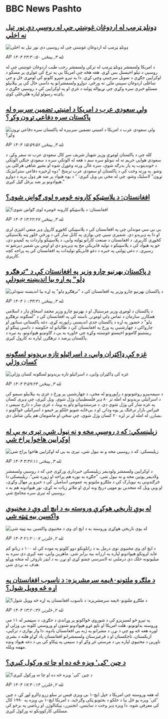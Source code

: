 # BBC News Pashto## [ډونلډ ټرمپ له اردوغان غوښتي چې له روسیې دې نور تېل نه اخلي](https://www.bbc.com/pashto/articles/c749we18zplo?at_medium=RSS&at_campaign=rss?at_campaign=githubrss)![ډونلډ ټرمپ له اردوغان غوښتي چې له روسیې دې نور تېل نه اخلي](https://ichef.bbci.co.uk/ace/ws/240/cpsprodpb/9401/live/cda7cb50-9a37-11f0-928c-71dbb8619e94.jpg)_AP ۱۴۰۴ تله ۳, پينځنۍ ۲۳:۳۰:۵۰_د امریکا ولسمشر ډونلډ ټرمپ له ترکي ولسمشر رجب طیب اردوغان غوښتي چې له روسیې د تېلو اخیستل بس کړي. هغه هڅه چې امریکا یې په ترڅ کې غواړي پر مسکو د اوکرايين جګړې د تمویل سرچینې وچې کړي.
دا په تېرو شپږو کلونو کې لومړی ځل و چې ښاغلی اردوغان سپينې ماڼۍ ته ورځي.
دواړو ولسمشرانو په داسې حال کې پر بېلابېلو مسئلو خبرې سره وکړې چې نړیواله ټولنه د غزې او په اوکرايين کې د روسیې جګړې د پای‌ته رسولو لپاره هلې‌ځلې کوي.## [ولې سعودي عرب د امریکا د امنیتي تضمین سربېره له پاکستان سره دفاعي تړون وکړ؟](https://www.bbc.com/pashto/articles/cx2n53zx02xo?at_medium=RSS&at_campaign=rss?at_campaign=githubrss)![ولې سعودي عرب د امریکا د امنیتي تضمین سربېره له پاکستان سره دفاعي تړون وکړ؟](https://ichef.bbci.co.uk/ace/ws/240/cpsprodpb/b0fe/live/0730b800-9a06-11f0-92db-77261a15b9d2.jpg)_AP ۱۴۰۴ تله ۳, پينځنۍ ۱۵:۵۹:۵۶_کله چې د پاکستان لومړي وزیر شهباز شریف سږ کال سعودي عرب ته سفر وکړ، د سعودي هوايي حریم ته له ننوتلو سره سم د هغه له الوتکې سره د سعودي جنګي الوتکې د خوندیتوب په پار بدرګه شوې، سره غالۍ ورته وغوړل شوه او بشپړ شاهي هرکلی یې وشو.
په ورته وخت کې د پاکستان او سعودي عرب ترمنځ "دوه اړخیزه دفاعي ستراتیژیک تړون" لاسلیک وشو، چې له مخې یې ویل کېږي: " د یوه هېواد پر ضد هر ډول برید د دواړو هېوادونو پر ضد یرغل ګڼل کېږي."## [افغانستان: د پلاسټیکو کارونه څومره لوی ګواښ شوی؟](https://www.bbc.com/pashto/articles/c3e70gnev84o?at_medium=RSS&at_campaign=rss?at_campaign=githubrss)![افغانستان: د پلاسټیکو کارونه څومره لوی ګواښ شوی؟](https://ichef.bbci.co.uk/ace/ws/240/cpsprodpb/b1c3/live/c0e95400-9a0b-11f0-92db-77261a15b9d2.jpg)_AP ۱۴۰۴ تله ۳, پينځنۍ ۱۳:۲۲:۲۷_بي بي سي موندلې چې په افغانستان کې د پلاسټيکي کڅوړو کارول ډېر منفي اغېزې لري او دا په ډېرېدو دي. شمېرې ښيي چې یوازې په کابل ښار کې د ورځې څلور ټنه پلاستیکي کڅوړې کارېږي.
د افغانستان د صنعت کارانو ټولنه وايي، د پلاسټیکو واردات په کمېدو دي، خو په هېواد کې د پلاسټیکو د تولید فابریکې مخ په ډېرېدو دي او اوس یې شمېر دېرشو ته رسېږي. د دغې ټولنې په خبره د دغو فابریکو تولیدات په افغانستان کې په پراخه کچه کارېږي.## [د پاکستان بهرنیو چارو وزیر په افغانستان کې د "ترهګرو ډلو" په اړه بیا اندېښنه ښودلې](https://www.bbc.com/pashto/articles/cj071lrqn98o?at_medium=RSS&at_campaign=rss?at_campaign=githubrss)![د پاکستان بهرنیو چارو وزیر په افغانستان کې د "ترهګرو ډلو" په اړه بیا اندېښنه ښودلې](https://ichef.bbci.co.uk/ace/ws/240/cpsprodpb/3dfe/live/567a6bf0-99fb-11f0-97f5-bd38218a3641.jpg)_AP ۱۴۰۴ تله ۳, پينځنۍ ۱۰:۴۴:۳۱_د پاکستان د لومړي ‌وزیر مرستیال او د بهرنيو چارو وزير محمد اسحاق ډار د اسلامي همکارۍ سازمان د تماس ډلې لومړنۍ ناسته کې په افغانستان کې د "لسګونه ترهګرو ډلو" د حضور په اړه د پاکستان جدي اندېښنې راپورته کړې.
دغه پاکستاني سناتور او چارواکي د چهارشنبې په ورځ په افغانستان کې د طالبانو له حکومته د داسې ټینګو او ریښتینو ګامونو اخیستو غوښتنه وکړه چې خاوره به یې د ګاونډیو هېوادونو، په تېره د پاکستان پرضد د ترهګرۍ لپاره نه کارول کېږي.## [غزه کې ډاکټران وایي، د اسرائیلو تازه بریدونو لسګونه کسان وژلي](https://www.bbc.com/pashto/articles/cy4j7200evwo?at_medium=RSS&at_campaign=rss?at_campaign=githubrss)![غزه کې ډاکټران وایي، د اسرائیلو تازه بریدونو لسګونه کسان وژلي](https://ichef.bbci.co.uk/ace/ws/240/cpsprodpb/1c7f/live/a7bc3fd0-99c3-11f0-928c-71dbb8619e94.jpg)_AP ۱۴۰۴ تله ۳, پينځنۍ ۳:۵۹:۲۴_د سیمه‌ییزو روغتونونو د راپورونو له مخې، د چهارشنبې پر ورځ د غزې په بېلابیلو سیمو کې د اسرائیلي بریدونو له امله تر ۸۰ ډېر فلسطینیان وژل شوي. ویل کېږي، چې ډېری کسان په غزه ښار کې وژل شوي دي.
د مرستندویانو ډلو په وینا، د غزې ښار د دارج سیمې د فیراس بازار ترڅنګ پر یوه ودانۍ او د بې‌ځایه شویو خلکو پر خیمو د اسرائیلي ځواکونو د بمبارۍ له امله لږ تر لږه ۲۰ کسان وژل شوي، چې ښځې او ماشومان هم پکې شامل دي.## [زېلینسکي: که د روسیې مخه و نه نیول شي، تېری به یې له اوکرایین هاخوا پراخ شي](https://www.bbc.com/pashto/articles/c1l8rnvryv3o?at_medium=RSS&at_campaign=rss?at_campaign=githubrss)![زېلینسکي: که د روسیې مخه و نه نیول شي، تېری به یې له اوکرایین هاخوا پراخ شي](https://ichef.bbci.co.uk/ace/ws/240/cpsprodpb/fe43/live/e351c060-99c8-11f0-92db-77261a15b9d2.jpg)_AP ۱۴۰۴ تله ۳, پينځنۍ ۴:۳۶:۱۱_د اوکرایين ولسمشر ولودیمر زېلینسکي خبرداری ورکړی چې که د روسیې ولسمشر ولادیمر پوتین مخه و نه نیول شي، "جګړه به نوره هم پراخه او ژوره شي".
زېلینسکي دا څرګندونې په نیویارک کې د ملګرو ملتونو په عمومي اسامبلۍ کې د خبرو پر مهال وکړې، او ویې ویل که متحدین یو موټی دریځ ونه لري او ملاتړ زیات نه کړي، نور هېوادونه هم به د روسیې له تېري سره مخامخ شي.## [له یوې تاریخي هوکړې وروسته به د ایچ ای وې د مخنیوي واکسین بیه ټېټه شي](https://www.bbc.com/pashto/articles/cr5qzz9l6mdo?at_medium=RSS&at_campaign=rss?at_campaign=githubrss)![له یوې تاریخي هوکړې وروسته به د ایچ ای وې د مخنیوي واکسین بیه ټېټه شي](https://ichef.bbci.co.uk/ace/ws/240/cpsprodpb/0ef2/live/3882b780-998b-11f0-928c-71dbb8619e94.jpg)_AP ۱۴۰۴ تله ۲, څلرنۍ ۲۱:۲۰:۰۷_د ایچ ای وې مخنیوي نوی درمل به د راتلونکو دوو کلونو په موده کې له ۱۰۰ د زیاتو کم عاید لرونکو هېوادونو لپاره په ارزانه بیه برابر شي. ماهرین وايي، تمه کېږي دې سره به میلیونونه خلک دې درملنې ته لاسرسی چمتو کړي او نړۍ به د  ایډز ناروغۍ له منځه وړلو هدف ته نږدې شي.## [د ملګرو ملتونو۸۰یمه سرمشریزه: د ناسوب افغانستان په اړه څه وویل شول؟](https://www.bbc.com/pashto/articles/cr4qdwnd6g3o?at_medium=RSS&at_campaign=rss?at_campaign=githubrss)![د ملګرو ملتونو۸۰یمه سرمشریزه: د ناسوب افغانستان په اړه څه وویل شول؟](https://ichef.bbci.co.uk/ace/ws/240/cpsprodpb/bc45/live/0ad34940-99fd-11f0-92db-77261a15b9d2.jpg)_AP ۱۴۰۴ تله ۲, څلرنۍ ۱۳:۲۰:۳۶_په تېرو څو لسیزیزو کې د شوروي ځواکونو پر وړاندې د جګړې، د سپټمبر له ۱۱ مې وروسته بدلونونو، هلت امریکا او ناټو  غړو هېوادونو شتون او وروستي کلونه بې وزلي او لوږه هغه څه وو چې د نړۍ د مشرانو په ژبه یې افغانستان یادوه. دا وار یوازې د ترکیې، ازبکستان، تاجکستان او د قرغیزستان ولسمشرانو افغانستان یاد کړاو هلته د بشري ناورین د مخنیوي لپاره یې د مرستې غږ وکړ او د سیمې په ټیکاو کې یې د دغه هېواد ونډه مهمه وبلله.## [ د چین 'کی' وېزه څه ده او چا ته ورکول کېږي؟](https://www.bbc.com/pashto/articles/c86454y6w4go?at_medium=RSS&at_campaign=rss?at_campaign=githubrss)![ د چین 'کی' وېزه څه ده او چا ته ورکول کېږي؟](https://ichef.bbci.co.uk/ace/ws/240/cpsprodpb/2162/live/a937e7f0-9942-11f0-b10d-bf44e675faa1.jpg)_AP ۱۴۰۴ تله ۲, څلرنۍ ۱۷:۴۰:۱۴_له هغه وروسته چې امریکا د خپل ایچ-۱ بي ویزې فیس تر سلو زرو ډالرو لوړ کړ، د چین 'کی' وېزه یو ځل بیا د خلکو د بحثونو ټکی وګرځېد.
د امریکا ایچ-۱ بي وېزه په ۱۹۹۰ کال کې معرفي شوه. دا وېزه ډېر وخت د ساینس، انجنیرۍ، ټیکنالوژۍ او ریاضي په برخو کې مسلکي کارکوونکو ته ورکول کېږي.